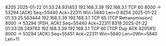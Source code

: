 8205	2025-01-22 01:33:24.931453	192.168.3.39	192.168.3.1	TCP	60	8000 → 53294 [ACK] Seq=55440 Ack=22311 Win=5840 Len=0
8254	2025-01-22 01:33:25.563444	192.168.3.39	192.168.3.1	TCP	65	[TCP Retransmission] 8000 → 53294 [PSH, ACK] Seq=55440 Ack=22311 
8318	2025-01-22 01:33:26.249783	192.168.3.39	192.168.3.1	TCP	60	[TCP Dup ACK 8205#1] 8000 → 53294 [ACK] Seq=55451 Ack=22311 Win=5840 Len=0Win=5840 Len=11